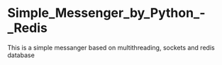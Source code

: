 # Simple_Messenger_by_Python_-_Redis
This is a simple messanger based on multithreading, sockets and redis database
